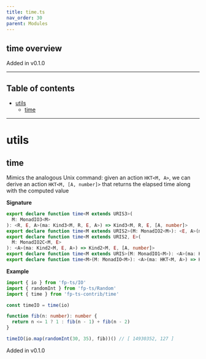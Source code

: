 ```yaml
---
title: time.ts
nav_order: 30
parent: Modules
---
```


## time overview

Added in v0.1.0

---

<h2 class="text-delta">Table of contents</h2>

- [utils](#utils)
  - [time](#time)

---

# utils

## time

Mimics the analogous Unix command: given an action `HKT<M, A>`, we can derive an action `HKT<M, [A, number]>` that
returns the elapsed time along with the computed value

**Signature**

```ts
export declare function time<M extends URIS3>(
  M: MonadIO3<M>
): <R, E, A>(ma: Kind3<M, R, E, A>) => Kind3<M, R, E, [A, number]>
export declare function time<M extends URIS2>(M: MonadIO2<M>): <E, A>(ma: Kind2<M, E, A>) => Kind2<M, E, [A, number]>
export declare function time<M extends URIS2, E>(
  M: MonadIO2C<M, E>
): <A>(ma: Kind2<M, E, A>) => Kind2<M, E, [A, number]>
export declare function time<M extends URIS>(M: MonadIO1<M>): <A>(ma: Kind<M, A>) => Kind<M, [A, number]>
export declare function time<M>(M: MonadIO<M>): <A>(ma: HKT<M, A>) => HKT<M, [A, number]>
```

**Example**

```ts
import { io } from 'fp-ts/IO'
import { randomInt } from 'fp-ts/Random'
import { time } from 'fp-ts-contrib/time'

const timeIO = time(io)

function fib(n: number): number {
  return n <= 1 ? 1 : fib(n - 1) + fib(n - 2)
}

timeIO(io.map(randomInt(30, 35), fib))() // [ 14930352, 127 ]
```

Added in v0.1.0
